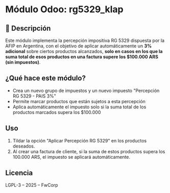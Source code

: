 # Módulo Odoo: rg5329_klap

## 📌 Descripción

Este módulo implementa la percepción impositiva RG 5329 dispuesta por la AFIP en Argentina, con el objetivo de aplicar automáticamente un **3% adicional** sobre ciertos productos alcanzados, **solo en casos en los que la suma total de esos productos en una factura supere los $100.000 ARS (sin impuestos)**.

## ¿Qué hace este módulo?

- Crea un nuevo grupo de impuestos y un nuevo impuesto "Percepción RG 5329 - PAIS 3%"
- Permite marcar productos que están sujetos a esta percepción
- Aplica automáticamente el impuesto solo si la suma total de los productos marcados supera los $100.000

## Uso

1. Tildar la opción "Aplicar Percepción RG 5329" en los productos deseados.
2. Al crear una factura de cliente, si la suma de estos productos supera los 100.000 ARS, el impuesto se aplicará automáticamente.

## Licencia

LGPL-3 – 2025 – FwCorp
